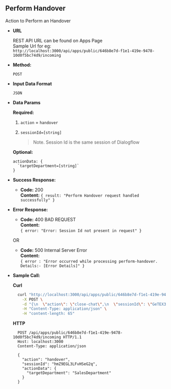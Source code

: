 **Perform Handover**
----
  Action to Perform an Handover

* **URL**

    REST API URL can be found on Apps Page <br />
    Sample Url for eg: <br /> `http://localhost:3000/api/apps/public/646b8e7d-f1e1-419e-9478-10d0f5bc74d9/incoming`

* **Method:**

  `POST`
  
*  **Input Data Format**

    `JSON`

* **Data Params**

  **Required:**
 
   1. `action` = `handover`  <br/>
 
   2. `sessionId=[string]`
      > Note. Session Id is the same session of Dialogflow

   **Optional:**

    ```
    actionData: {
      `targetDepartment=[string]`
    }
    ```


* **Success Response:**

  * **Code:** 200 <br />
    **Content:** `{ result: "Perform Handover request handled successfully" }`
 
* **Error Response:**

  * **Code:** 400 BAD REQUEST <br />
    **Content:** <br/>
    `{
        error: "Error: Session Id not present in request"
    }`

  OR

  * **Code:** 500 Internal Server Error <br />
    **Content:** <br />
    `{ error : "Error occurred while processing perform-handover. Details:- [Error Details]" }`

* **Sample Call:**

    **Curl**
    ```bash
      curl "http://localhost:3000/api/apps/public/646b8e7d-f1e1-419e-9478-10d0f5bc74d9/incoming" \
        -X POST \
        -d "{\n  \"action\": \"close-chat\",\n  \"sessionId\": \"GeTEX3iLYpByZWSze\",\n  \"actionData\": {\n    \"targetDepartment\": \"SalesDepartment\"\n  }\n}" \
        -H "Content-Type: application/json" \
        -H "content-length: 65"  
    ```
    **HTTP**

  ```HTTP
    POST /api/apps/public/646b8e7d-f1e1-419e-9478-10d0f5bc74d9/incoming HTTP/1.1
    Host: localhost:3000
    Content-Type: application/json

    {
      "action": "handover",
      "sessionId": "hmZ9EGL3LFvHSeG2q",
      "actionData": {
        "targetDepartment": "SalesDepartment"
      }
    }
  ```
